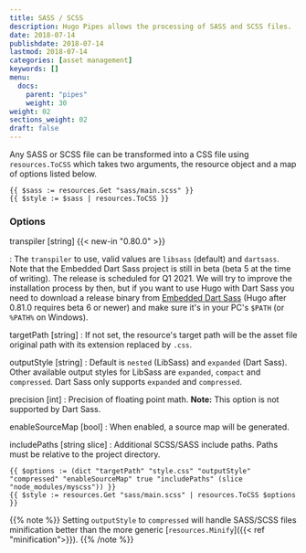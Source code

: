 ```yaml
---
title: SASS / SCSS
description: Hugo Pipes allows the processing of SASS and SCSS files.
date: 2018-07-14
publishdate: 2018-07-14
lastmod: 2018-07-14
categories: [asset management]
keywords: []
menu:
  docs:
    parent: "pipes"
    weight: 30
weight: 02
sections_weight: 02
draft: false
---
```



Any SASS or SCSS file can be transformed into a CSS file using `resources.ToCSS` which takes two arguments, the resource object and a map of options listed below.

```go-html-template
{{ $sass := resources.Get "sass/main.scss" }}
{{ $style := $sass | resources.ToCSS }}
```

### Options

transpiler [string] {{< new-in "0.80.0" >}}

: The `transpiler` to use, valid values are `libsass` (default) and `dartsass`. Note that the Embedded Dart Sass project is still in beta (beta 5 at the time of writing). The release is scheduled for Q1 2021. We will try to improve the installation process by then, but if you want to use Hugo with Dart Sass you need to download a release binary from [Embedded Dart Sass](https://github.com/sass/dart-sass-embedded/releases) (Hugo after 0.81.0 requires beta 6 or newer) and make sure it's in your PC's `$PATH` (or `%PATH%` on Windows).

targetPath [string]
: If not set, the resource's target path will be the asset file original path with its extension replaced by `.css`.

outputStyle [string]
: Default is `nested` (LibSass) and `expanded` (Dart Sass). Other available output styles for LibSass are `expanded`, `compact` and `compressed`. Dart Sass only supports `expanded` and `compressed`.

precision [int]
: Precision of floating point math. **Note:** This option is not supported by Dart Sass.

enableSourceMap [bool]
: When enabled, a source map will be generated.

includePaths [string slice]
: Additional SCSS/SASS include paths. Paths must be relative to the project directory.

```go-html-template
{{ $options := (dict "targetPath" "style.css" "outputStyle" "compressed" "enableSourceMap" true "includePaths" (slice "node_modules/myscss")) }}
{{ $style := resources.Get "sass/main.scss" | resources.ToCSS $options }}
```

{{% note %}}
Setting `outputStyle` to `compressed` will handle SASS/SCSS files minification better than the more generic [`resources.Minify`]({{< ref "minification">}}).
{{% /note %}}
